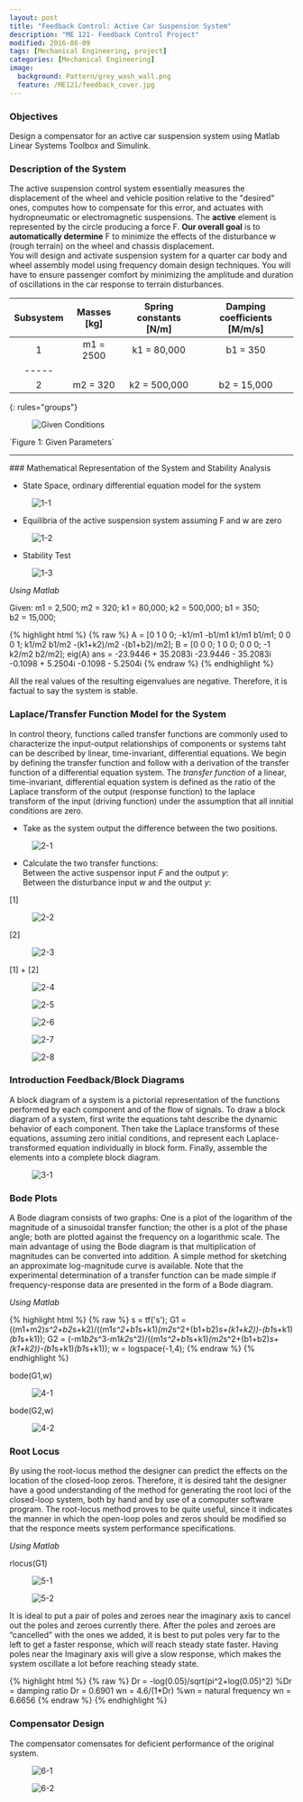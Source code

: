 ```yaml
---
layout: post
title: "Feedback Control: Active Car Suspension System"
description: "ME 121- Feedback Control Project"
modified: 2016-08-09
tags: [Mechanical Engineering, project]
categories: [Mechanical Engineering]
image:
  background: Pattern/grey_wash_wall.png
  feature: /ME121/feedback_cover.jpg
---
```

<style>
hr{
	border: 0;
    height: 1px;
    background-image: linear-gradient(to right, rgba(0, 0, 0, 0), rgba(0, 0, 0, 0.75), rgba(0, 0, 0, 0));
}
</style>

### Objectives
Design a compensator for an active car suspension system using Matlab Linear Systems Toolbox and Simulink.

<!-- more -->

### Description of the System
The active suspension control system essentially measures the displacement of the wheel and vehicle position relative to the "desired" ones, computes how to compensate for this error, and actuates with hydropneumatic or electromagnetic suspensions.  The **active** element is represented by the circle producing a force F.  **Our overall goal** is to **automatically determine** F to minimize the effects of the disturbance w (rough terrain) on the wheel and chassis displacement.<br/>
You will design and activate suspension system for a quarter car body and wheel assembly model using frequency domain design techniques.  You will have to ensure passenger comfort by minimizing the amplitude and duration of oscillations in the car response to terrain disturbances.

| Subsystem | Masses [kg] | Spring constants [N/m]| Damping coefficients [M/m/s] |
|:---------:|:-----------:|:---------------------:|:----------------------------:|
|     1     |  m1 = 2500  |      k1 = 80,000      |           b1 = 350           |
|-----
|     2     |  m2 = 320   |      k2 = 500,000     |           b2 = 15,000        |
{: rules="groups"}

<figure class='center'>
	<img src="/images/ME121/Given.png" alt="Given Conditions">
</figure>
`Figure 1: Given Parameters`

<hr>
### Mathematical Representation of the System and Stability Analysis

* State Space, ordinary differential equation model for the system

<figure class="center">
	<img src="/images/ME121/1-1.jpg" alt="1-1">
</figure>

* Equilibria of the active suspension system assuming F and w are zero

<figure class="center">
	<img src="/images/ME121/1-2.jpg" alt="1-2">
</figure>

* Stability Test<br/>

<figure class="center">
	<img src="/images/ME121/1-3.jpg" alt="1-3">
</figure>

<cite>Using Matlab</cite>

Given: m1&nbsp;=&nbsp;2,500; m2&nbsp;=&nbsp;320; k1&nbsp;=&nbsp;80,000; k2&nbsp;=&nbsp;500,000; b1&nbsp;=&nbsp;350; b2&nbsp;=&nbsp;15,000; <br/>

{% highlight html %}
{% raw %}
A = [0 1 0 0; -k1/m1 -b1/m1 k1/m1 b1/m1; 0 0 0 1; k1/m2 b1/m2 -(k1+k2)/m2 -(b1+b2)/m2];
B = [0 0 0; 1 0 0; 0 0 0; -1 k2/m2 b2/m2];
eig(A)
ans =
	-23.9446 + 35.2083i
	-23.9446 - 35.2083i
	-0.1098 + 5.2504i
	-0.1098 - 5.2504i
{% endraw %}
{% endhighlight %}

All the real values of the resulting eigenvalues are negative.  Therefore, it is factual to say the system is stable.

### Laplace/Transfer Function Model for the System
In control theory, functions called transfer functions are commonly used to characterize the input-output relationships of components or systems taht can be described by linear, time-invariant, differential equations.  We begin by defining the transfer function and follow with a derivation of the transfer function of a differential equation system.  The <cite>transfer function</cite> of a linear, time-invariant, differential equation system is defined as the ratio of the Laplace transform of the output (response function) to the laplace transform of the input (driving function) under the assumption that all innitial conditions are zero.

* Take as the system output the difference between the two positions.

<figure class="center">
	<img src="/images/ME121/2-1.jpg" alt="2-1">
</figure>

* Calculate the two transfer functions: <br/>
	Between the active suspensor input <cite>F</cite> and the output <cite>y</cite>: <br/>
	Between the disturbance input <cite>w</cite> and the output <cite>y</cite>: <br/>

[1]
<figure class="center">
	<img src="/images/ME121/2-2.jpg" alt="2-2">
</figure>

[2] <br/>
<figure class="center">
	<img src="/images/ME121/2-3.jpg" alt="2-3">
</figure>

[1] + [2] <br/>
<figure class="center">
	<img src="/images/ME121/2-4.jpg" alt="2-4">
</figure>
<figure class="center">
	<img src="/images/ME121/2-5.jpg" alt="2-5">
</figure>
<figure class="center">
	<img src="/images/ME121/2-6.jpg" alt="2-6">
</figure>
<figure class="center">
	<img src="/images/ME121/2-7.jpg" alt="2-7">
</figure>
<figure class="center">
	<img src="/images/ME121/2-8.jpg" alt="2-8">
</figure>

### Introduction Feedback/Block Diagrams
A block diagram of a system is a pictorial representation of the functions performed by each component and of the flow of signals.
To draw a block diagram of a system, first write the equations taht describe the dynamic behavior of each component.  Then take the Laplace transforms of these equations, assuming zero initial conditions, and represent each Laplace-transformed equation individually in block form.  Finally, assemble the elements into a complete block diagram. <br/>
<figure class="center">
	<img src="/images/ME121/3-1.jpg" alt="3-1">
</figure>

### Bode Plots
A Bode diagram consists of two graphs: One is a plot of the logarithm of the magnitude of a sinusoidal transfer function; the other is a plot of the phase angle; both are plotted against the frequency on a logarithmic scale.  The main advantage of using the Bode diagram is that multiplication of magnitudes can be converted into addition.  A simple method for sketching an approximate log-magnitude curve is available.  Note that the experimental determination of a transfer function can be made simple if frequency-response data are presented in the form of a Bode diagram. <br/>

<cite>Using Matlab</cite>

{% highlight html %}
{% raw %}
s = tf('s');
G1 = ((m1+m2)*s^2+b2*s+k2)/((m1*s^2+b1*s+k1)*(m2*s^2+(b1+b2)*s+(k1+k2))-(b1*s+k1)*(b1*s+k1));
G2 = (-m1*b2*s^3-m1*k2*s^2)/((m1*s^2+b1*s+k1)*(m2*s^2+(b1+b2)*s+(k1+k2))-(b1*s+k1)*(b1*s+k1));
w = logspace(-1,4);
{% endraw %}
{% endhighlight %}

bode(G1,w) <br/>
<figure class="center">
	<img src="/images/ME121/4-1.jpg" alt="4-1">
</figure>
bode(G2,w) <br/>
<figure class="center">
	<img src="/images/ME121/4-2.jpg" alt="4-2">
</figure>

### Root Locus
By using the root-locus method the designer can predict the effects on the location of the closed-loop zeros.  Therefore, it is desired taht the designer have a good understanding of the method for generating the root loci of the closed-loop system, both by hand and by use of a comoputer software program.  The root-locus method proves to be quite useful, since it indicates the manner in which the open-loop poles and zeros should be modified so that the responce meets system performance specifications. <br/>

<cite>Using Matlab</cite> <br/>

rlocus(G1) <br/>
<figure class="center">
	<img src="/images/ME121/5-1.jpg" alt="5-1">
</figure>
<figure class="center">
	<img src="/images/ME121/5-2.jpg" alt="5-2">
</figure>

It is ideal to put a pair of poles and zeroes near the imaginary axis to cancel out the poles and zeroes currently there.  After the poles and zeroes are “cancelled” with the ones we added, it is best to put poles very far to the left to get a faster response, which will reach steady state faster.  Having poles near the Imaginary axis will give a slow response, which makes the system oscillate a lot before reaching steady state. <br/>

{% highlight html %}
{% raw %}
Dr = -log(0.05)/sqrt(pi^2+log(0.05)^2)   %Dr = damping ratio
Dr = 0.6901
wn = 4.6/(1*Dr)   %wn = natural frequency
wn = 6.6656
{% endraw %}
{% endhighlight %}

### Compensator Design
The compensator comensates for deficient performance of the original system.
<figure class="center">
	<img src="/images/ME121/6-1.jpg" alt="6-1">
</figure>
<figure class="center">
	<img src="/images/ME121/6-2.jpg" alt="6-2">
</figure>